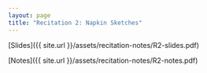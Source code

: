 ```yaml
---
layout: page
title: "Recitation 2: Napkin Sketches"
---
```


[Slides]({{ site.url }}/assets/recitation-notes/R2-slides.pdf)

[Notes]({{ site.url }}/assets/recitation-notes/R2-notes.pdf)